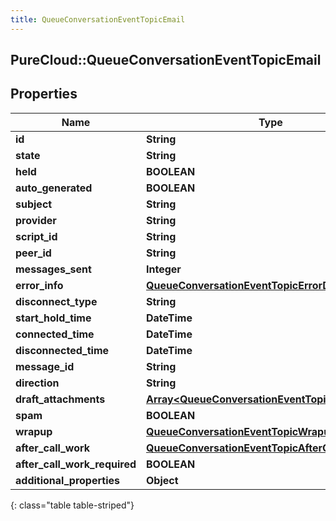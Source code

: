 ```yaml
---
title: QueueConversationEventTopicEmail
---
```

## PureCloud::QueueConversationEventTopicEmail

## Properties

|Name | Type | Description | Notes|
|------------ | ------------- | ------------- | -------------|
| **id** | **String** |  | [optional] |
| **state** | **String** |  | [optional] |
| **held** | **BOOLEAN** |  | [optional] |
| **auto_generated** | **BOOLEAN** |  | [optional] |
| **subject** | **String** |  | [optional] |
| **provider** | **String** |  | [optional] |
| **script_id** | **String** |  | [optional] |
| **peer_id** | **String** |  | [optional] |
| **messages_sent** | **Integer** |  | [optional] |
| **error_info** | [**QueueConversationEventTopicErrorDetails**](QueueConversationEventTopicErrorDetails.html) |  | [optional] |
| **disconnect_type** | **String** |  | [optional] |
| **start_hold_time** | **DateTime** |  | [optional] |
| **connected_time** | **DateTime** |  | [optional] |
| **disconnected_time** | **DateTime** |  | [optional] |
| **message_id** | **String** |  | [optional] |
| **direction** | **String** |  | [optional] |
| **draft_attachments** | [**Array&lt;QueueConversationEventTopicAttachment&gt;**](QueueConversationEventTopicAttachment.html) |  | [optional] |
| **spam** | **BOOLEAN** |  | [optional] |
| **wrapup** | [**QueueConversationEventTopicWrapup**](QueueConversationEventTopicWrapup.html) |  | [optional] |
| **after_call_work** | [**QueueConversationEventTopicAfterCallWork**](QueueConversationEventTopicAfterCallWork.html) |  | [optional] |
| **after_call_work_required** | **BOOLEAN** |  | [optional] |
| **additional_properties** | **Object** |  | [optional] |
{: class="table table-striped"}


